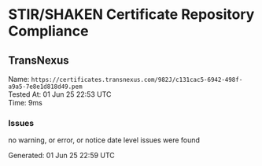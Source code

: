 # STIR/SHAKEN Certificate Repository Compliance

## TransNexus

Name: `https://certificates.transnexus.com/982J/c131cac5-6942-498f-a9a5-7e8e1d818d49.pem`\
Tested At: 01 Jun 25 22:53 UTC\
Time: 9ms

### Issues

no warning, or error, or notice date level issues were found

Generated: 01 Jun 25 22:59 UTC